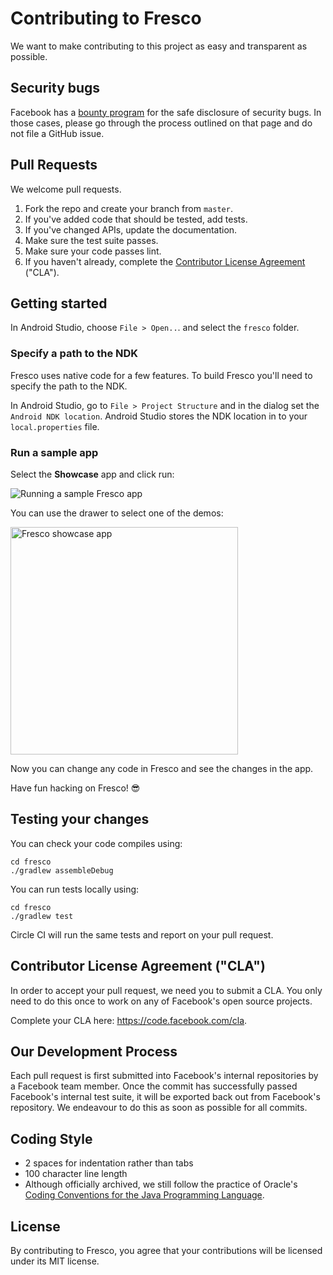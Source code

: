 # Contributing to Fresco

We want to make contributing to this project as easy and transparent as
possible.

## Security bugs

Facebook has a [bounty program](https://www.facebook.com/whitehat/) for the safe disclosure of security bugs. In those cases, please go through the process outlined on that page and do not file a GitHub issue.

## Pull Requests

We welcome pull requests.

1. Fork the repo and create your branch from `master`. 
2. If you've added code that should be tested, add tests.
3. If you've changed APIs, update the documentation. 
4. Make sure the test suite passes.
5. Make sure your code passes lint.
6. If you haven't already, complete the [Contributor License Agreement](https://code.facebook.com/cla) ("CLA").

## Getting started

In Android Studio, choose `File > Open..`. and select the `fresco` folder.

### Specify a path to the NDK

Fresco uses native code for a few features. To build Fresco you'll need to specify the path to the NDK.

In Android Studio, go to `File > Project Structure` and in the dialog set the `Android NDK location`. Android Studio stores the NDK location in to your `local.properties` file.

### Run a sample app

Select the **Showcase** app and click run:

![Running a sample Fresco app](https://cloud.githubusercontent.com/assets/346214/24415877/d48d894c-13da-11e7-8601-09627661de67.png)

You can use the drawer to select one of the demos:

<img width="364" alt="Fresco showcase app" src="https://cloud.githubusercontent.com/assets/346214/24416135/a9a4a07a-13db-11e7-9d19-25ae9cbc83d3.png">

Now you can change any code in Fresco and see the changes in the app.

Have fun hacking on Fresco! 😎

## Testing your changes

You can check your code compiles using:

```
cd fresco
./gradlew assembleDebug
```

You can run tests locally using:

```
cd fresco
./gradlew test
```

Circle CI will run the same tests and report on your pull request.

## Contributor License Agreement ("CLA")

In order to accept your pull request, we need you to submit a CLA. You only need
to do this once to work on any of Facebook's open source projects.

Complete your CLA here: <https://code.facebook.com/cla>.

## Our Development Process

Each pull request is first submitted into Facebook's internal repositories by a
Facebook team member. Once the commit has successfully passed Facebook's internal
test suite, it will be exported back out from Facebook's repository. We endeavour
to do this as soon as possible for all commits.

## Coding Style  

* 2 spaces for indentation rather than tabs
* 100 character line length
* Although officially archived, we still follow the practice of Oracle's 
[Coding Conventions for the Java Programming Language](http://www.oracle.com/technetwork/java/javase/documentation/codeconvtoc-136057.html).

## License

By contributing to Fresco, you agree that your contributions will be licensed
under its MIT license.
